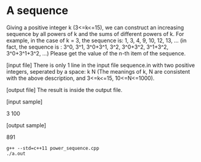 A sequence
==========

Giving a positive integer k (3<=k<=15), we can construct an increasing sequence by all powers of k
and the sums of different powers of k. For example, in the case of k = 3, the sequence is: 1, 3, 4, 9, 10, 12, 13, ...
(in fact, the sequence is : 3^0, 3^1, 3^0+3^1, 3^2, 3^0+3^2, 3^1+3^2, 3^0+3^1+3^2, ...)
Please get the value of the n-th item of the sequence.

[input file]
There is only 1 line in the input file sequence.in with two positive integers, seperated by a space:
k N
(The meanings of k, N are consistent with the above description, and 3<=k<=15, 10<=N<=1000).

[output file]
The result is inside the output file.

[input sample]

3 100

[output sample]

891

```
g++ --std=c++11 power_sequence.cpp
./a.out
```
